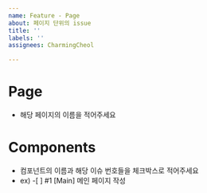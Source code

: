 ```yaml
---
name: Feature - Page
about: 페이지 단위의 issue
title: ''
labels: ''
assignees: CharmingCheol

---
```


# Page

- 해당 페이지의 이름을 적어주세요

# Components

- 컴포넌트의 이름과 해당 이슈 번호들을 체크박스로 적어주세요
- ex) -[ ] #1 [Main] 메인 페이지 작성

